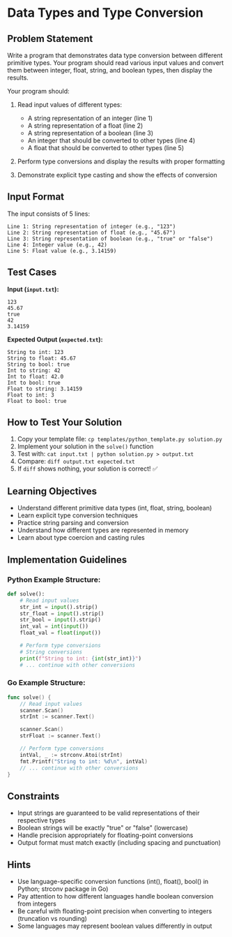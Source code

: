 # Data Types and Type Conversion

## Problem Statement

Write a program that demonstrates data type conversion between different primitive types. Your program should read various input values and convert them between integer, float, string, and boolean types, then display the results.

Your program should:

1. Read input values of different types:

   - A string representation of an integer (line 1)
   - A string representation of a float (line 2)
   - A string representation of a boolean (line 3)
   - An integer that should be converted to other types (line 4)
   - A float that should be converted to other types (line 5)

2. Perform type conversions and display the results with proper formatting

3. Demonstrate explicit type casting and show the effects of conversion

## Input Format

The input consists of 5 lines:

```
Line 1: String representation of integer (e.g., "123")
Line 2: String representation of float (e.g., "45.67")
Line 3: String representation of boolean (e.g., "true" or "false")
Line 4: Integer value (e.g., 42)
Line 5: Float value (e.g., 3.14159)
```

## Test Cases

**Input (`input.txt`):**

```
123
45.67
true
42
3.14159
```

**Expected Output (`expected.txt`):**

```
String to int: 123
String to float: 45.67
String to bool: true
Int to string: 42
Int to float: 42.0
Int to bool: true
Float to string: 3.14159
Float to int: 3
Float to bool: true
```

## How to Test Your Solution

1. Copy your template file: `cp templates/python_template.py solution.py`
2. Implement your solution in the `solve()` function
3. Test with: `cat input.txt | python solution.py > output.txt`
4. Compare: `diff output.txt expected.txt`
5. If `diff` shows nothing, your solution is correct! ✅

## Learning Objectives

- Understand different primitive data types (int, float, string, boolean)
- Learn explicit type conversion techniques
- Practice string parsing and conversion
- Understand how different types are represented in memory
- Learn about type coercion and casting rules

## Implementation Guidelines

### Python Example Structure:

```python
def solve():
    # Read input values
    str_int = input().strip()
    str_float = input().strip()
    str_bool = input().strip()
    int_val = int(input())
    float_val = float(input())

    # Perform type conversions
    # String conversions
    print(f"String to int: {int(str_int)}")
    # ... continue with other conversions
```

### Go Example Structure:

```go
func solve() {
    // Read input values
    scanner.Scan()
    strInt := scanner.Text()

    scanner.Scan()
    strFloat := scanner.Text()

    // Perform type conversions
    intVal, _ := strconv.Atoi(strInt)
    fmt.Printf("String to int: %d\n", intVal)
    // ... continue with other conversions
}
```

## Constraints

- Input strings are guaranteed to be valid representations of their respective types
- Boolean strings will be exactly "true" or "false" (lowercase)
- Handle precision appropriately for floating-point conversions
- Output format must match exactly (including spacing and punctuation)

## Hints

- Use language-specific conversion functions (int(), float(), bool() in Python; strconv package in Go)
- Pay attention to how different languages handle boolean conversion from integers
- Be careful with floating-point precision when converting to integers (truncation vs rounding)
- Some languages may represent boolean values differently in output
